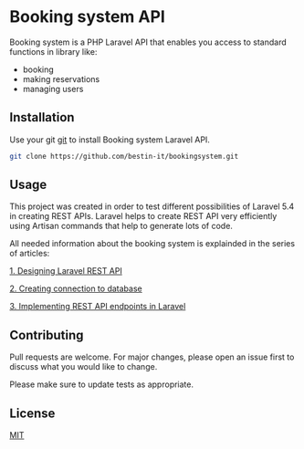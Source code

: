 # Booking system API

Booking system is a PHP Laravel API that enables you access to standard functions in library like:
- booking
- making reservations
- managing users

## Installation

Use your git [git](https://github.com/bestin-it/bookingsystem.git) to install Booking system Laravel API.

```bash
git clone https://github.com/bestin-it/bookingsystem.git
```

## Usage

This project was created in order to test different possibilities of Laravel 5.4 in creating REST APIs.
Laravel helps to create REST API very efficiently using Artisan commands that help to generate lots of code.

All needed information about the booking system is explainded in the series of articles:

[1. Designing Laravel REST API](https://bestin-it.com/building-simple-laravel-5-4-api-for-books-management-with-books-readers-and-librarians/)

[2. Creating connection to database](https://bestin-it.com/laravel-5-4-api-for-books-management-new-project-and-connection-to-database/)

[3. Implementing REST API endpoints in Laravel](https://bestin-it.com/laravel-5-4-api-for-books-management-new-project-and-connection-to-database/)




## Contributing
Pull requests are welcome. For major changes, please open an issue first to discuss what you would like to change.

Please make sure to update tests as appropriate.

## License
[MIT](https://choosealicense.com/licenses/mit/)